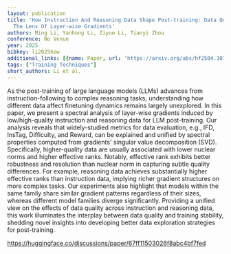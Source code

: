 ```yaml
---
layout: publication
title: 'How Instruction And Reasoning Data Shape Post-training: Data Quality Through
  The Lens Of Layer-wise Gradients'
authors: Ming Li, Yanhong Li, Ziyue Li, Tianyi Zhou
conference: No Venue
year: 2025
bibkey: li2025how
additional_links: [{name: Paper, url: 'https://arxiv.org/abs/hf2504.10766'}]
tags: ["Training Techniques"]
short_authors: Li et al.
---
```

As the post-training of large language models (LLMs) advances from instruction-following to complex reasoning tasks, understanding how different data affect finetuning dynamics remains largely unexplored. In this paper, we present a spectral analysis of layer-wise gradients induced by low/high-quality instruction and reasoning data for LLM post-training. Our analysis reveals that widely-studied metrics for data evaluation, e.g., IFD, InsTag, Difficulty, and Reward, can be explained and unified by spectral properties computed from gradients' singular value decomposition (SVD). Specifically, higher-quality data are usually associated with lower nuclear norms and higher effective ranks. Notably, effective rank exhibits better robustness and resolution than nuclear norm in capturing subtle quality differences. For example, reasoning data achieves substantially higher effective ranks than instruction data, implying richer gradient structures on more complex tasks. Our experiments also highlight that models within the same family share similar gradient patterns regardless of their sizes, whereas different model families diverge significantly. Providing a unified view on the effects of data quality across instruction and reasoning data, this work illuminates the interplay between data quality and training stability, shedding novel insights into developing better data exploration strategies for post-training.

https://huggingface.co/discussions/paper/67ff11503026f8abc4bf7fed